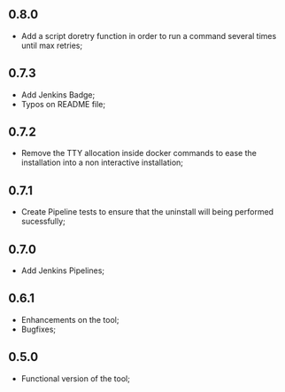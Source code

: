 0.8.0
-----
- Add a script doretry function in order to run a command several times until max retries;

0.7.3
-----
- Add Jenkins Badge;
- Typos on README file;

0.7.2
-----
- Remove the TTY allocation inside docker commands to ease the installation into a non interactive installation;

0.7.1
-----
- Create Pipeline tests to ensure that the uninstall will being performed sucessfully;

0.7.0
-----
- Add Jenkins Pipelines;

0.6.1
-----
- Enhancements on the tool;
- Bugfixes;

0.5.0
-----
- Functional version of the tool;
